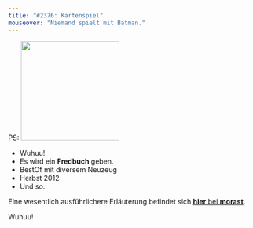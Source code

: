 ```yaml
---
title: "#2376: Kartenspiel"
mouseover: "Niemand spielt mit Batman."
---
```


PS: 
<img alt="" src="http://www.fonflatter.de/bilder/fredbuch_200.png" class="alignnone" width="200" height="202" />
- Wuhuu!
- Es wird ein <strong>Fredbuch</strong> geben.
- BestOf mit diversem Neuzeug
- Herbst 2012
- Und so.

Eine wesentlich ausführlichere Erläuterung befindet sich <a href="http://www.morast.eu/2012/03/21/das-fredbuch-kommt/"><strong>hier</strong> bei <strong>morast</strong></a>.

Wuhuu!
